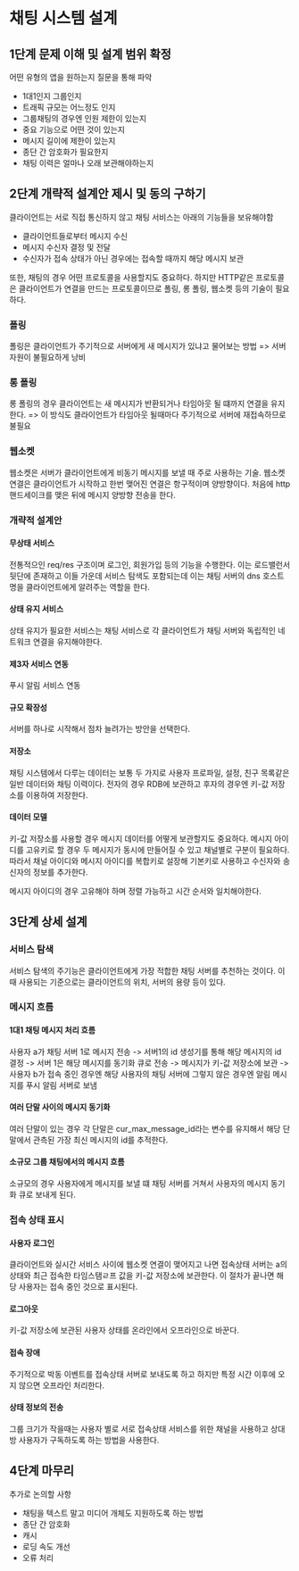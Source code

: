 # 채팅 시스템 설계

## 1단계 문제 이해 및 설계 범위 확정
어떤 유형의 앱을 원하는지 질문을 통해 파악
- 1대1인지 그룹인지
- 트래픽 규모는 어느정도 인지
- 그룹채팅의 경우엔 인원 제한이 있는지
- 중요 기능으로 어떤 것이 있는지
- 메시지 길이에 제한이 있는지
- 종단 간 암호화가 필요한지
- 채팅 이력은 얼마나 오래 보관해야하는지

## 2단계 개략적 설계안 제시 및 동의 구하기
클라이언트는 서로 직접 통신하지 않고 채팅 서비스는 아래의 기능들을 보유해야함
- 클라이언트들로부터 메시지 수신
- 메시지 수신자 결정 및 전달
- 수신자가 접속 상태가 아닌 경우에는 접속할 때까지 해당 메시지 보관

또한, 채팅의 경우 어떤 프로토콜을 사용할지도 중요하다. 하지만 HTTP같은 프로토콜은 클라이언트가 연결을 만드는 프로토콜이므로 폴링, 롱 폴링, 웹소켓 등의 기술이 필요하다.

### 폴링
폴링은 클라이언트가 주기적으로 서버에게 새 메시지가 있냐고 물어보는 방법
=> 서버 자원이 불필요하게 낭비
### 롱 폴링
롱 폴링의 경우 클라이언트는 새 메시지가 반환되거나 타임아웃 될 떄까지 연결을 유지한다.
=> 이 방식도 클라이언트가 타임아웃 될때마다 주기적으로 서버에 재접속하므로 불필요
### 웹소켓
웹소켓은 서버가 클라이언트에게 비동기 메시지를 보낼 때 주로 사용하는 기술.
웹소켓 연결은 클라이언트가 시작하고 한번 맺어진 연결은 항구적이며 양방향이다. 처음에 http 핸드세이크를 맺은 뒤에 메시지 양방향 전송을 한다.

### 개략적 설계안

#### 무상태 서비스
전통적으인 req/res 구조이며 로그인, 회원가입 등의 기능을 수행한다. 이는 로드밸런서 뒷단에 존재하고 이들 가운데 서비스 탐색도 포함되는데 이는 채팅 서버의 dns 호스트명을 클라이언트에게 알려주는 역할을 한다.

#### 상태 유지 서비스
상태 유지가 필요한 서비스는 채팅 서비스로 각 클라이언트가 채팅 서버와 독립적인 네트워크 연결을 유지해야한다.

#### 제3자 서비스 연동
푸시 알림 서비스 연동

#### 규모 확장성
서버를 하나로 시작해서 점차 늘려가는 방안을 선택한다.

#### 저장소
채팅 시스템에서 다루는 데이터는 보통 두 가지로 사용자 프로파일, 설정, 친구 목록같은 일반 데이터와 채팅 이력이다. 전자의 경우 RDB에 보관하고 후자의 경우엔 키-값 저장소를 이용하여 저장한다.

#### 데이터 모델
키-값 저장소를 사용할 경우 메시지 데이터를 어떻게 보관할지도 중요하다.
메시지 아이디를 고유키로 할 경우 두 메시지가 동시에 만들어질 수 있고 채널별로 구분이 필요하다.
따라서 채널 아이디와 메시지 아이디를 복합키로 설장해 기본키로 사용하고 수신자와 송신자의 정보를 추가한다.

메시지 아이디의 경우 고유해야 하며 정렬 가능하고 시간 순서와 일치해야한다.

## 3단계 상세 설계

### 서비스 탐색
서비스 탐색의 주기능은 클라이언트에게 가장 적합한 채팅 서버를 추천하는 것이다. 이때 사용되는 기준으로는 클라이언트의 위치, 서버의 용량 등이 있다.

### 메시지 흐름

#### 1대1 채팅 메시지 처리 흐름
사용자 a가 채팅 서버 1로 메시지 전송 -> 서버1의 id 생성기를 통해 해당 메시지의 id 결정 -> 서버 1은 해당 메시지를 동기화 큐로 전송 -> 메시지가 키-값 저장소에 보관 -> 사용자 b가 접속 중인 경우엔 해당 사용자의 채팅 서버에 그렇지 않은 경우엔 알림 메시지를 푸시 알림 서버로 보냄

#### 여러 단말 사이의 메시지 동기화
여러 단말이 있는 경우 각 단말은 cur_max_message_id라는 변수를 유지해서 해당 단말에서 관측된 가장 최신 메시지의 id를 추적한다.

#### 소규모 그룹 채팅에서의 메시지 흐름
소규모의 경우 사용자에게 메시지를 보낼 떄 채팅 서버를 거쳐서 사용자의 메시지 동기화 큐로 보내게 된다.

### 접속 상태 표시

#### 사용자 로그인
클라이언트와 실시간 서비스 사이에 웹소켓 연결이 맺어지고 나면 접속상태 서버는 a의 상태와 최근 접속한 타임스탬ㄹ프 값을 키-값 저장소에 보관한다. 이 절차가 끝나면 해당 사용자는 접속 중인 것으로 표시된다.

#### 로그아웃
키-값 저장소에 보관된 사용자 상태를 온라인에서 오프라인으로 바꾼다.

#### 접속 장애
주기적으로 박동 이벤트를 접속상태 서버로 보내도록 하고 하지만 특정 시간 이후에 오지 않으면 오프라인 처리한다.

#### 상태 정보의 전송
그룹 크기가 작을때는 사용자 별로 서로 접속상태 서비스를 위한 채널을 사용하고 상대방 사용자가 구독하도록 하는 방법을 사용한다.

## 4단계 마무리
추가로 논의할 사항
- 채팅을 텍스트 말고 미디어 개체도 지원하도록 하는 방법
- 종단 간 암호화
- 캐시
- 로딩 속도 개선
- 오류 처리